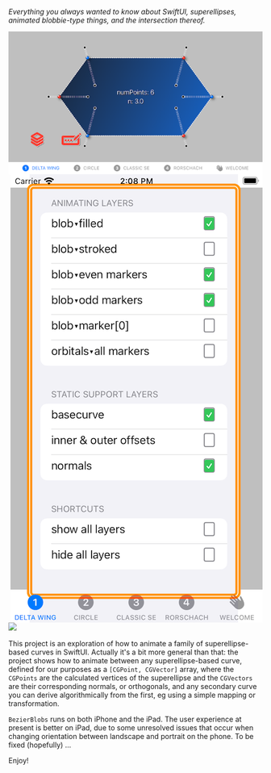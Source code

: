 *Everything you always wanted to know about SwiftUI, superellipses, animated blobbie-type things, and the intersection thereof.*

<img align="left" src="GIFs/DeltaWing.PNG" width="667">

<img align="right" src="GIFs/LayersChooser.PNG" width="500">


<img src="GIFs/1.DeltaWing.brewery.gif" width="960">


This project is an exploration of how to animate a family of superellipse-based curves in SwiftUI. Actually it's a bit more general than that: the project shows how to animate between any superellipse-based curve, defined for our purposes as a `[CGPoint, CGVector]` array, where the `CGPoints` are the calculated vertices of the superellipse and the `CGVectors` are their corresponding normals, or orthogonals, and any secondary curve you can derive algorithmically from the first, eg using a simple mapping or transformation. 

`BezierBlobs` runs on both iPhone and the iPad. The user experience at present is better on iPad, due to some unresolved issues that occur when changing orientation between landscape and portrait on the phone. To be fixed (hopefully) ...

Enjoy!
